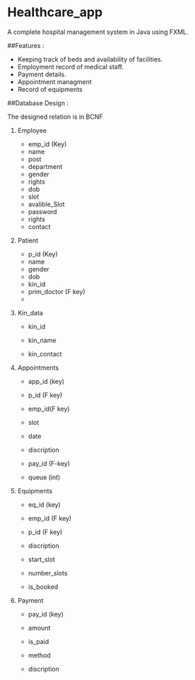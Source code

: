 # Healthcare_app
A complete hospital management system in Java using FXML.

##Features :

* Keeping track of beds and availability of facilities.
* Employment record of medical staff.
* Payment details.
* Appointment managment 
* Record of equipments  

##Database Design :

The designed relation is in BCNF

1. Employee
	* emp_id (Key)
	* name
	* post
	* department
	* gender
	* rights
	* dob
	* slot
	* avalible_Slot
	* password
	* rights
	* contact

2. Patient
	* p_id (Key)
	* name
	* gender
	* dob
	* kin_id
	* prim_doctor (F key)
	* 
3. Kin_data

	* kin_id
	
	* kin_name
	
	* kin_contact


4. Appointments

	* app_id (key)

	* p_id (F key)
	
	* emp_id(F key)
	
	* slot
	
	* date
	
	* discription
	
	* pay_id (F-key)
	
	* queue (int)
	


5. Equipments

	* eq_id (key)

	* emp_id (F key)
	
	* p_id (F key)
	
	* discription
	
	* start_slot
	
	* number_slots
	
	* is_booked

6. Payment

 	* pay_id (key)

 	* amount 
 	
 	* is_paid
 	
 	* method
 	
 	* discription
